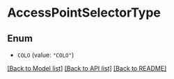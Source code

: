 # AccessPointSelectorType

## Enum


* `COLO` (value: `"COLO"`)


[[Back to Model list]](../README.md#documentation-for-models) [[Back to API list]](../README.md#documentation-for-api-endpoints) [[Back to README]](../README.md)



